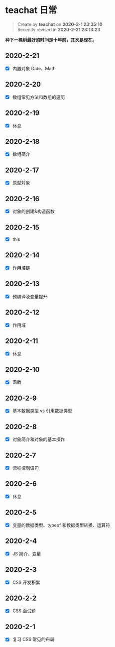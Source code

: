 # teachat 日常

> Create by **teachat** on **2020-2-1 23:35:10**  
> Recently revised in **2020-2-21 23:13:23**

**种下一棵树最好的时间是十年前，其次是现在。**

## 2020-2-21

- [x] 内置对象 Date、Math

## 2020-2-20

- [x] 数组常见方法和数组的遍历

## 2020-2-19

- [x] 休息

## 2020-2-18

- [x] 数组简介

## 2020-2-17

- [x] 原型对象

## 2020-2-16

- [x] 对象的创建&构造函数

## 2020-2-15

- [x] this

## 2020-2-14

- [x] 作用域链

## 2020-2-13

- [x] 预编译及变量提升

## 2020-2-12

- [x] 作用域

## 2020-2-11

- [x] 休息

## 2020-2-10

- [x] 函数

## 2020-2-9

- [x] 基本数据类型 vs 引用数据类型

## 2020-2-8

- [x] 对象简介和对象的基本操作

## 2020-2-7

- [x] 流程控制语句

## 2020-2-6

- [x] 休息

## 2020-2-5

- [x] 变量的数据类型、typeof 和数据类型转换、运算符

## 2020-2-4

- [x] JS 简介、变量

## 2020-2-3

- [x] CSS 开发积累

## 2020-2-2

- [x] CSS 面试题

## 2020-2-1

- [x] 复习 CSS 常见的布局
